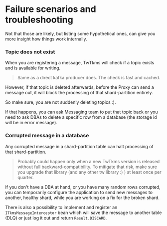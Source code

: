 # Failure scenarios and troubleshooting

Not that those are likely, but listing some hypothetical ones, can give you more insight how things work internally.

### Topic does not exist

When you are registering a message, TwTkms will check if a topic exists and is available for writing.

> Same as a direct kafka producer does. The check is fast and cached.
 
However, if that topic is deleted afterwards, before the Proxy can send a message out, it will block the processing of that shard-partition entirely.

So make sure, you are not suddenly deleting topics :). 

If that happens, you can ask Messaging team to put that topic back or you need to ask DBAs to delete a specific row from a database
(the storage id will be in error message). 

### Corrupted message in a database

Any corrupted message in a shard-partition table can halt processing of that shard-partition.

> Probably could happen only when a new TwTkms version is released without full backward-compatibility.
> To mitigate that risk, make sure you upgrade that library (and any other tw library :) ) at least once per quarter.

If you don't have a DBA at hand, or you have many random rows corrupted, you can temporarily configure the application
to send new messages to another, healthy shard, while you are working on a fix for the broken shard.

There is also a possibility to implement and register an `ITkmsMessageInterceptor` bean which will save the message to another table (DLQ) or 
just log it out and return `Result.DISCARD`.